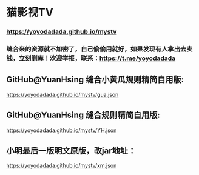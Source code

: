 # 猫影视TV

### https://yoyodadada.github.io/mystv

### 缝合来的资源就不加密了，自己偷偷用就好，如果发现有人拿出去卖钱，立刻删库！欢迎举报，联系：https://t.me/yoyodadada

## GitHub@YuanHsing 缝合小黄瓜规则精简自用版:

https://yoyodadada.github.io/mystv/gua.json

## GitHub@YuanHsing 缝合规则精简自用版:

https://yoyodadada.github.io/mystv/YH.json

## 小明最后一版明文原版，改jar地址：

https://yoyodadada.github.io/mystv/xm.json
